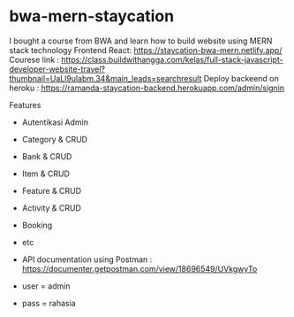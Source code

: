 # bwa-mern-staycation
I bought a course from BWA and learn how to build website using MERN stack technology
Frontend React: https://staycation-bwa-mern.netlify.app/
Courese link : https://class.buildwithangga.com/kelas/full-stack-javascript-developer-website-travel?thumbnail=UaLl9ulabm.34&main_leads=searchresult
Deploy backeend on heroku : https://ramanda-staycation-backend.herokuapp.com/admin/signin

Features
- Autentikasi Admin
- Category & CRUD
- Bank & CRUD
- Item & CRUD
- Feature & CRUD
- Activity & CRUD
- Booking
- etc

- API documentation using Postman : https://documenter.getpostman.com/view/18696549/UVkgwyTo
- user = admin
- pass = rahasia
